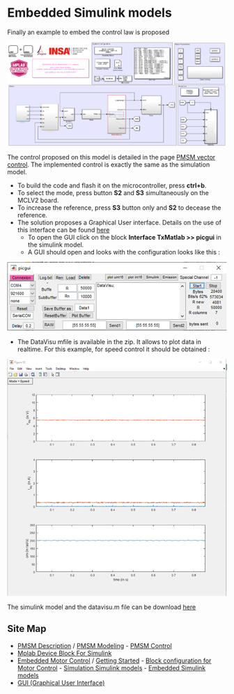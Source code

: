 # Embedded Simulink models

Finally an example to embed  the control law is proposed 

![Embedded simulink model](..\img\RCP\EmbeddedSimulinkModel.PNG)

The control proposed on this model is detailed in the page [PMSM vector control](../MotorModeling/PMSMControl.md). The implemented control is exactly the same as the simulation model. 

- To build the code and flash it on the microcontroller, press **ctrl+b**.
- To select the mode, press button **S2** and **S3** simultaneously on the MCLV2 board.  
- To increase the reference, press **S3** button only and **S2** to decease the reference. 
- The solution proposes a Graphical User interface. Details on the use of this interface can be found [here](../GUI/GUI.md)
  - To open the GUI click on the block **Interface TxMatlab >> picgui** in the simulink model. 
  - A GUI should open and looks with the configuration looks like this : 



![GUI](..\img\RCP\PicGui.PNG)

- The DataVisu mfile is available in the zip. It allows to plot data in realtime. For this example, for speed control it should be obtained :

![Experimental results](..\img\RCP\Expe.PNG)

The simulink model and the datavisu.m file can be download [here](../Simulink/SAME5xPIM_MCLV2_MotorControl.zip)

## Site Map

- [PMSM Description](../MotorModeling/PMSM.html) / [PMSM Modeling](../MotorModeling/PMSMModeling.html) - [PMSM Control](../MotorModeling/PMSMControl.html)
- [Mplab Device Block For Simulink](../MplabForSimulink/MplabForSimulink.html)
- [Embedded Motor Control](../RCP/PMSMRCP.html) / [Getting Started](../RCP/GettingStarted.html) - [Block configuration for Motor Control](../RCP/BlockconfigurationforMotorControl.html) - [Simulation Simulink models](../RCP/Simulation.html) - [Embedded Simulink models](../RCP/EmbeddedModels.html)
- [GUI (Graphical User Interface)](../GUI/GUI.html)

